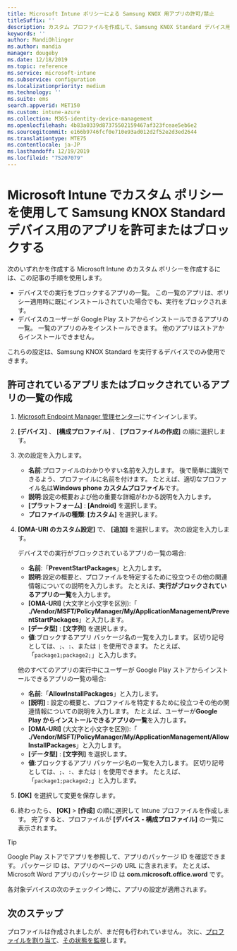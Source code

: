 ```yaml
---
title: Microsoft Intune ポリシーによる Samsung KNOX 用アプリの許可/禁止
titleSuffix: ''
description: カスタム プロファイルを作成して、Samsung KNOX Standard デバイス用のアプリを許可またはブロックします。
keywords: ''
author: MandiOhlinger
ms.author: mandia
manager: dougeby
ms.date: 12/18/2019
ms.topic: reference
ms.service: microsoft-intune
ms.subservice: configuration
ms.localizationpriority: medium
ms.technology: ''
ms.suite: ems
search.appverid: MET150
ms.custom: intune-azure
ms.collection: M365-identity-device-management
ms.openlocfilehash: 4b83a0339d87375502159467af323fceae5eb6e2
ms.sourcegitcommit: e166b9746fcf0e710e93ad012d2f52e2d3ed2644
ms.translationtype: MTE75
ms.contentlocale: ja-JP
ms.lasthandoff: 12/19/2019
ms.locfileid: "75207079"
---
```

# <a name="use-custom-policies-in-microsoft-intune-to-allow-and-block-apps-for-samsung-knox-standard-devices"></a>Microsoft Intune でカスタム ポリシーを使用して Samsung KNOX Standard デバイス用のアプリを許可またはブロックする 

次のいずれかを作成する Microsoft Intune のカスタム ポリシーを作成するには、この記事の手順を使用します。

- デバイスでの実行をブロックするアプリの一覧。 この一覧のアプリは、ポリシー適用時に既にインストールされていた場合でも、実行をブロックされます。
- デバイスのユーザーが Google Play ストアからインストールできるアプリの一覧。 一覧のアプリのみをインストールできます。 他のアプリはストアからインストールできません。

これらの設定は、Samsung KNOX Standard を実行するデバイスでのみ使用できます。

## <a name="create-an-allowed-or-blocked-app-list"></a>許可されているアプリまたはブロックされているアプリの一覧の作成

1. [Microsoft Endpoint Manager 管理センター](https://go.microsoft.com/fwlink/?linkid=2109431)にサインインします。
2. **[デバイス]** 、 **[構成プロファイル]** 、 **[プロファイルの作成]** の順に選択します。
3. 次の設定を入力します。

    - **名前**:プロファイルのわかりやすい名前を入力します。 後で簡単に識別できるよう、プロファイルに名前を付けます。 たとえば、適切なプロファイル名は**Windows phone カスタムプロファイル**です。
    - **説明**:設定の概要および他の重要な詳細がわかる説明を入力します。
    - **[プラットフォーム]** : **[Android]** を選択します。
    - **プロファイルの種類**: **[カスタム]** を選択します。

4. **[OMA-URI のカスタム設定]** で、 **[追加]** を選択します。 次の設定を入力します。

    デバイスでの実行がブロックされているアプリの一覧の場合:

    - **名前**:「**PreventStartPackages**」と入力します。
    - **説明**:設定の概要と、プロファイルを特定するために役立つその他の関連情報についての説明を入力します。 たとえば、**実行がブロックされているアプリの一覧**を入力します。
    - **[OMA-URI]** (大文字と小文字を区別):「 **./Vendor/MSFT/PolicyManager/My/ApplicationManagement/PreventStartPackages**」と入力します。
    - **[データ型]** : **[文字列]** を選択します。
    - **値**:ブロックするアプリ パッケージ名の一覧を入力します。 区切り記号としては、`;`、`:`、または `|` を使用できます。 たとえば、「`package1;package2;`」と入力します。

   他のすべてのアプリの実行中にユーザーが Google Play ストアからインストールできるアプリの一覧の場合:

    - **名前**:「**AllowInstallPackages**」と入力します。
    - **[説明]** : 設定の概要と、プロファイルを特定するために役立つその他の関連情報についての説明を入力します。 たとえば、ユーザーが**Google Play からインストールできるアプリの一覧**を入力します。
    - **[OMA-URI]** (大文字と小文字を区別):「 **./Vendor/MSFT/PolicyManager/My/ApplicationManagement/AllowInstallPackages**」と入力します。
    - **[データ型]** : **[文字列]** を選択します。
    - **値**:ブロックするアプリ パッケージ名の一覧を入力します。 区切り記号としては、`;`、`:`、または `|` を使用できます。 たとえば、「`package1;package2;`」と入力します。

5. **[OK]** を選択して変更を保存します。
6. 終わったら、 **[OK]**  >  **[作成]** の順に選択して Intune プロファイルを作成します。 完了すると、プロファイルが **[デバイス - 構成プロファイル]** の一覧に表示されます。

>[!TIP]
> Google Play ストアでアプリを参照して、アプリのパッケージ ID を確認できます。 パッケージ ID は、アプリのページの URL に含まれます。 たとえば、Microsoft Word アプリのパッケージ ID は **com.microsoft.office.word** です。

各対象デバイスの次のチェックイン時に、アプリの設定が適用されます。

## <a name="next-steps"></a>次のステップ

プロファイルは作成されましたが、まだ何も行われていません。 次に、[プロファイルを割り当て](../device-profile-assign.md)、[その状態を監視](device-profile-monitor.md)します。
